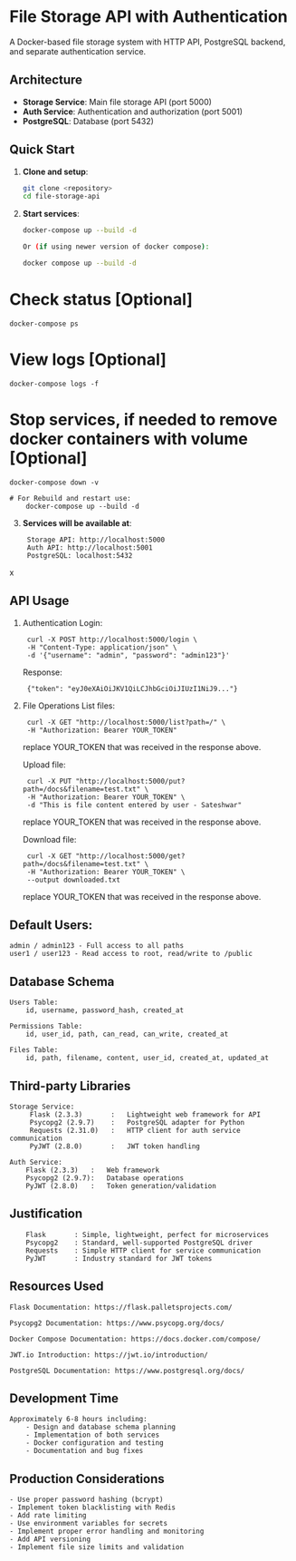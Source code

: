 # File Storage API with Authentication

A Docker-based file storage system with HTTP API, PostgreSQL backend, and separate authentication service.

## Architecture

- **Storage Service**: Main file storage API (port 5000)
- **Auth Service**: Authentication and authorization (port 5001) 
- **PostgreSQL**: Database (port 5432)

## Quick Start

1. **Clone and setup**:
   ```bash
   git clone <repository>
   cd file-storage-api

2. **Start services**:
    ```bash
    docker-compose up --build -d

    Or (if using newer version of docker compose): 

    docker compose up --build -d

# Check status [Optional]
    docker-compose ps

# View logs [Optional]
    docker-compose logs -f

# Stop services, if needed to remove docker containers with volume [Optional]
    docker-compose down -v
    
    # For Rebuild and restart use:
        docker-compose up --build -d

3. **Services will be available at**:

        Storage API: http://localhost:5000
        Auth API: http://localhost:5001
        PostgreSQL: localhost:5432
x
## API Usage

1. Authentication
    Login:

        curl -X POST http://localhost:5000/login \
        -H "Content-Type: application/json" \
        -d '{"username": "admin", "password": "admin123"}'
        
    Response:

        {"token": "eyJ0eXAiOiJKV1QiLCJhbGciOiJIUzI1NiJ9..."}
        

2. File Operations
    List files:

        curl -X GET "http://localhost:5000/list?path=/" \
        -H "Authorization: Bearer YOUR_TOKEN"
        
     replace YOUR_TOKEN that was received in the response above.

    Upload file:

        curl -X PUT "http://localhost:5000/put?path=/docs&filename=test.txt" \
        -H "Authorization: Bearer YOUR_TOKEN" \
        -d "This is file content entered by user - Sateshwar"
        
     replace YOUR_TOKEN that was received in the response above.
      

    Download file:

        curl -X GET "http://localhost:5000/get?path=/docs&filename=test.txt" \
        -H "Authorization: Bearer YOUR_TOKEN" \
        --output downloaded.txt
        
     replace YOUR_TOKEN that was received in the response above.


## Default Users:
    admin / admin123 - Full access to all paths
    user1 / user123 - Read access to root, read/write to /public

## Database Schema
    Users Table:
        id, username, password_hash, created_at

    Permissions Table:
        id, user_id, path, can_read, can_write, created_at

    Files Table:
        id, path, filename, content, user_id, created_at, updated_at

## Third-party Libraries

    Storage Service:
         Flask (2.3.3)       :   Lightweight web framework for API
         Psycopg2 (2.9.7)    :   PostgreSQL adapter for Python
         Requests (2.31.0)   :   HTTP client for auth service communication
         PyJWT (2.8.0)       :   JWT token handling

    Auth Service:
        Flask (2.3.3)   :   Web framework
        Psycopg2 (2.9.7):   Database operations
        PyJWT (2.8.0)   :   Token generation/validation


## Justification

        Flask       : Simple, lightweight, perfect for microservices
        Psycopg2    : Standard, well-supported PostgreSQL driver
        Requests    : Simple HTTP client for service communication
        PyJWT       : Industry standard for JWT tokens


## Resources Used
    Flask Documentation: https://flask.palletsprojects.com/

    Psycopg2 Documentation: https://www.psycopg.org/docs/

    Docker Compose Documentation: https://docs.docker.com/compose/

    JWT.io Introduction: https://jwt.io/introduction/

    PostgreSQL Documentation: https://www.postgresql.org/docs/

## Development Time
    Approximately 6-8 hours including:
        - Design and database schema planning
        - Implementation of both services
        - Docker configuration and testing
        - Documentation and bug fixes

## Production Considerations
    - Use proper password hashing (bcrypt)
    - Implement token blacklisting with Redis
    - Add rate limiting
    - Use environment variables for secrets
    - Implement proper error handling and monitoring
    - Add API versioning
    - Implement file size limits and validation
